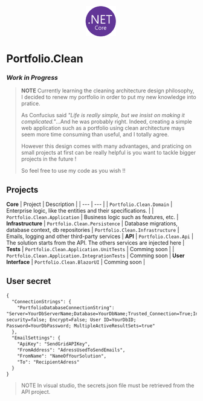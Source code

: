 <div id="header" align="center">
<img src="https://github.com/devicons/devicon/blob/master/icons/dotnetcore/dotnetcore-original.svg" title=".NET" alt=".NET" width="80" height="80"/>&nbsp;
</div>

# Portfolio.Clean
### _Work in Progress_

> **NOTE**
> Currently learning the cleaning architecture design philosophy, I decided to renew my portfolio in order to put my new knowledge into pratice.
>
> As Confucius said _"Life is really simple, but we insist on making it complicated."_...And he was probably right.
> Indeed, creating a simple web application such as a portfolio using clean architecture mays seem more time consuming than useful, and I totally agree.
>
> However this design comes with many advantages, and praticing on small projects at first can be really helpful is you want to tackle bigger projects in the future !
>
> So feel free to use my code as you wish !!

<!-- 
```diff
+ # Libraries
``` -->
## __Projects__
**Core**
| Project | Description |
| --- | --- |
| `Portfolio.Clean.Domain` | Enterprise logic, like the entities and their specifications. |
| `Portfolio.Clean.Application` | Business logic such as features, etc. |
**Infrastructure**
| `Portfolio.Clean.Persistence` | Database migrations, database context, db repositories
| `Portfolio.Clean.Infrastructure` | Emails, logging and other third-party services |
**API**
| `Portfolio.Clean.Api` | The solution starts from the API. The others services are injected here |
**Tests**
| `Portfolio.Clean.Application.UnitTests` | Comming soon |
| `Portfolio.Clean.Application.IntegrationTests` | Comming soon |
**User Interface**
| `Portfolio.Clean.BlazorUI` | Comming soon |



## __User secret__
```
{
  "ConnectionStrings": {
    "PortfolioDatabaseConnectionString": "Server=YourDbServerName;Database=YourDbName;Trusted_Connection=True;Integrated security=false; Encrypt=False; User ID=YourDbID; Password=YourDbPassword; MultipleActiveResultSets=true"
  },
  "EmailSettings": {
    "ApiKey": "SendGridAPIKey",
    "FromAddress": "AdressUsedToSendEmails",
    "FromName": "NameOfYourSolution",
    "To": "RecipientAdress"
  }
}
```
> NOTE
> In visual studio, the secrets.json file must be retrieved from the API project.
>
